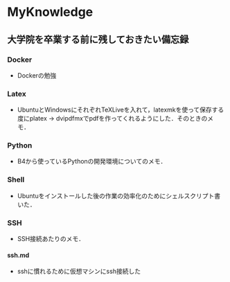 # MyKnowledge
## 大学院を卒業する前に残しておきたい備忘録
### Docker
- Dockerの勉強
### Latex
- UbuntuとWindowsにそれぞれTeXLiveを入れて，latexmkを使って保存する度にplatex → dvipdfmxでpdfを作ってくれるようにした．そのときのメモ．
### Python
- B4から使っているPythonの開発環境についてのメモ．
### Shell
- Ubuntuをインストールした後の作業の効率化のためにシェルスクリプト書いた．
### SSH
- SSH接続あたりのメモ．
#### ssh.md
- sshに慣れるために仮想マシンにssh接続した